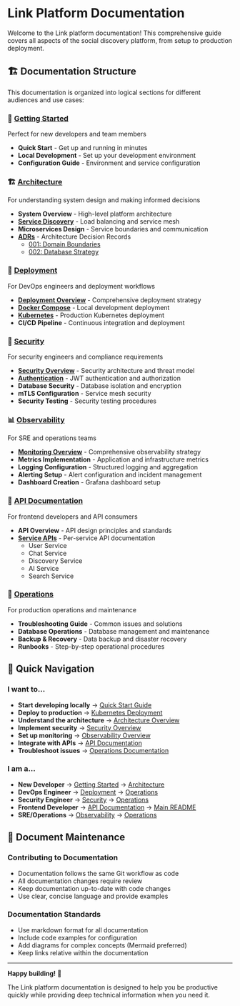 # Link Platform Documentation

Welcome to the Link platform documentation! This comprehensive guide covers all aspects of the social discovery platform, from setup to production deployment.

## 🏗️ Documentation Structure

This documentation is organized into logical sections for different audiences and use cases:

### 🚀 [Getting Started](./getting-started/)
Perfect for new developers and team members
- **Quick Start** - Get up and running in minutes
- **Local Development** - Set up your development environment
- **Configuration Guide** - Environment and service configuration

### 🏗️ [Architecture](./architecture/)
For understanding system design and making informed decisions
- **System Overview** - High-level platform architecture
- **[Service Discovery](./architecture/service-discovery.md)** - Load balancing and service mesh
- **Microservices Design** - Service boundaries and communication
- **[ADRs](./architecture/adr/)** - Architecture Decision Records
  - [001: Domain Boundaries](./architecture/adr/001-domain-boundaries.md)
  - [002: Database Strategy](./architecture/adr/002-database-strategy.md)

### 🚀 [Deployment](./deployment/)
For DevOps engineers and deployment workflows
- **[Deployment Overview](./deployment/overview.md)** - Comprehensive deployment strategy
- **[Docker Compose](./deployment/docker-compose.md)** - Local development deployment
- **[Kubernetes](./deployment/kubernetes.md)** - Production Kubernetes deployment
- **CI/CD Pipeline** - Continuous integration and deployment

### 🔐 [Security](./security/)
For security engineers and compliance requirements
- **[Security Overview](./security/overview.md)** - Security architecture and threat model
- **[Authentication](./security/authentication.md)** - JWT authentication and authorization
- **Database Security** - Database isolation and encryption
- **mTLS Configuration** - Service mesh security
- **Security Testing** - Security testing procedures

### 📊 [Observability](./observability/)
For SRE and operations teams
- **[Monitoring Overview](./observability/overview.md)** - Comprehensive observability strategy
- **Metrics Implementation** - Application and infrastructure metrics
- **Logging Configuration** - Structured logging and aggregation
- **Alerting Setup** - Alert configuration and incident management
- **Dashboard Creation** - Grafana dashboard setup

### 📡 [API Documentation](./api/)
For frontend developers and API consumers
- **API Overview** - API design principles and standards
- **[Service APIs](./api/services/)** - Per-service API documentation
  - User Service
  - Chat Service
  - Discovery Service
  - AI Service
  - Search Service

### 🔧 [Operations](./operations/)
For production operations and maintenance
- **Troubleshooting Guide** - Common issues and solutions
- **Database Operations** - Database management and maintenance
- **Backup & Recovery** - Data backup and disaster recovery
- **Runbooks** - Step-by-step operational procedures

## 🎯 Quick Navigation

### I want to...
- **Start developing locally** → [Quick Start Guide](../README.md#-quick-start)
- **Deploy to production** → [Kubernetes Deployment](./deployment/kubernetes.md)
- **Understand the architecture** → [Architecture Overview](./architecture/)
- **Implement security** → [Security Overview](./security/overview.md)
- **Set up monitoring** → [Observability Overview](./observability/overview.md)
- **Integrate with APIs** → [API Documentation](./api/)
- **Troubleshoot issues** → [Operations Documentation](./operations/)

### I am a...
- **New Developer** → [Getting Started](./getting-started/) → [Architecture](./architecture/)
- **DevOps Engineer** → [Deployment](./deployment/) → [Operations](./operations/)
- **Security Engineer** → [Security](./security/) → [Operations](./operations/)
- **Frontend Developer** → [API Documentation](./api/) → [Main README](../README.md)
- **SRE/Operations** → [Observability](./observability/) → [Operations](./operations/)

## 🔄 Document Maintenance

### Contributing to Documentation
- Documentation follows the same Git workflow as code
- All documentation changes require review
- Keep documentation up-to-date with code changes
- Use clear, concise language and provide examples

### Documentation Standards
- Use markdown format for all documentation
- Include code examples for configuration
- Add diagrams for complex concepts (Mermaid preferred)
- Keep links relative within the documentation

---

**Happy building!** 🚀

The Link platform documentation is designed to help you be productive quickly while providing deep technical information when you need it.